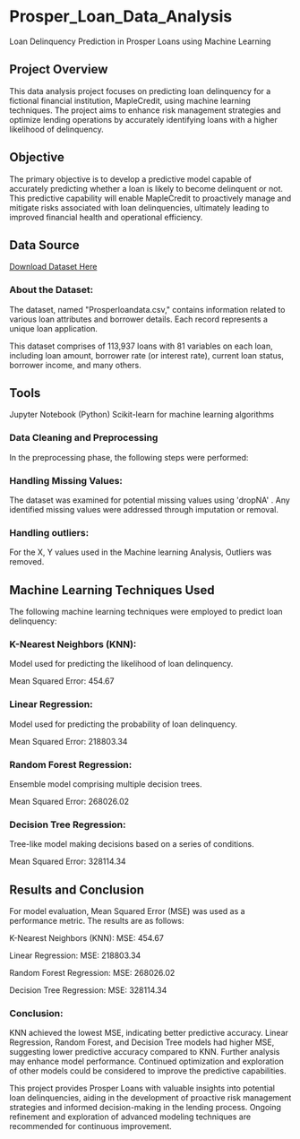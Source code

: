 # Prosper_Loan_Data_Analysis
Loan Delinquency Prediction in Prosper Loans using Machine Learning


## Project Overview
This data analysis project focuses on predicting loan delinquency for a fictional financial institution, MapleCredit, using machine learning techniques. The project aims to enhance risk management strategies and optimize lending operations by accurately identifying loans with a higher likelihood of delinquency.


## Objective
The primary objective is to develop a predictive model capable of accurately predicting whether a loan is likely to become delinquent or not. This predictive capability will enable MapleCredit to proactively manage and mitigate risks associated with loan delinquencies, ultimately leading to improved financial health and operational efficiency.


## Data Source
[Download Dataset Here](https://www.kaggle.com/datasets/henryokam/prosper-loan-data)

### About the Dataset:
The dataset, named "Prosperloandata.csv," contains information related to various loan attributes and borrower details. Each record represents a unique loan application.

This dataset comprises of 113,937 loans with 81 variables on each loan, including loan amount, borrower rate (or interest rate), current loan status, borrower income, and many others.


## Tools
Jupyter Notebook (Python)
Scikit-learn for machine learning algorithms

### Data Cleaning and Preprocessing
In the preprocessing phase, the following steps were performed:

### Handling Missing Values:
The dataset was examined for potential missing values using 'dropNA' . Any identified missing values were addressed through imputation or removal.

### Handling outliers:
For the X, Y values used in the Machine learning Analysis, Outliers was removed.


## Machine Learning Techniques Used
The following machine learning techniques were employed to predict loan delinquency:

### K-Nearest Neighbors (KNN):
Model used for predicting the likelihood of loan delinquency.

Mean Squared Error: 454.67

### Linear Regression:
Model used for predicting the probability of loan delinquency.

Mean Squared Error: 218803.34

### Random Forest Regression:
Ensemble model comprising multiple decision trees.

Mean Squared Error: 268026.02

### Decision Tree Regression:
Tree-like model making decisions based on a series of conditions.

Mean Squared Error: 328114.34


## Results and Conclusion
For model evaluation, Mean Squared Error (MSE) was used as a performance metric. The results are as follows:

K-Nearest Neighbors (KNN):
MSE: 454.67

Linear Regression:
MSE: 218803.34

Random Forest Regression:
MSE: 268026.02

Decision Tree Regression:
MSE: 328114.34

### Conclusion:
KNN achieved the lowest MSE, indicating better predictive accuracy.
Linear Regression, Random Forest, and Decision Tree models had higher MSE, suggesting lower predictive accuracy compared to KNN.
Further analysis may enhance model performance.
Continued optimization and exploration of other models could be considered to improve the predictive capabilities.

This project provides Prosper Loans  with valuable insights into potential loan delinquencies, aiding in the development of proactive risk management strategies and informed decision-making in the lending process. Ongoing refinement and exploration of advanced modeling techniques are recommended for continuous improvement.





